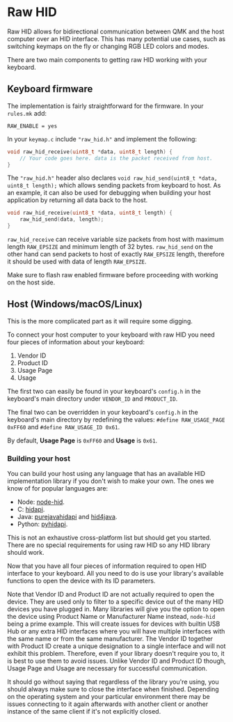 # Raw HID

Raw HID allows for bidirectional communication between QMK and the host computer over an HID interface. This has many potential use cases, such as switching keymaps on the fly or changing RGB LED colors and modes.

There are two main components to getting raw HID working with your keyboard.

## Keyboard firmware

The implementation is fairly straightforward for the firmware.
In your `rules.mk` add:

```make
RAW_ENABLE = yes
```

In your `keymap.c` include `"raw_hid.h"` and implement the following:

```C
void raw_hid_receive(uint8_t *data, uint8_t length) {
    // Your code goes here. data is the packet received from host.
}
```

The `"raw_hid.h"` header also declares `void raw_hid_send(uint8_t *data, uint8_t length);` which allows sending packets from keyboard to host. As an example, it can also be used for debugging when building your host application by returning all data back to the host.

```C
void raw_hid_receive(uint8_t *data, uint8_t length) {
    raw_hid_send(data, length);
}
```

`raw_hid_receive` can receive variable size packets from host with maximum length `RAW_EPSIZE` and minimum length of 32 bytes. `raw_hid_send` on the other hand can send packets to host of exactly `RAW_EPSIZE` length, therefore it should be used with data of length `RAW_EPSIZE`.

Make sure to flash raw enabled firmware before proceeding with working on the host side.

## Host (Windows/macOS/Linux)

This is the more complicated part as it will require some digging.

To connect your host computer to your keyboard with raw HID you need four pieces of information about your keyboard:

1. Vendor ID
2. Product ID
3. Usage Page
4. Usage

The first two can easily be found in your keyboard's `config.h` in the keyboard's main directory under `VENDOR_ID` and `PRODUCT_ID`.

The final two can be overridden in your keyboard's `config.h` in the keyboard's main directory by redefining the values: `#define RAW_USAGE_PAGE 0xFF60` and `#define RAW_USAGE_ID 0x61`.

By default, **Usage Page** is `0xFF60` and **Usage** is `0x61`.

### Building your host

You can build your host using any language that has an available HID implementation library if you don't wish to make your own. The ones we know of for popular languages are:

* Node: [node-hid](https://github.com/node-hid/node-hid).
* C: [hidapi](https://github.com/libusb/hidapi).
* Java: [purejavahidapi](https://github.com/nyholku/purejavahidapi) and [hid4java](https://github.com/gary-rowe/hid4java).
* Python: [pyhidapi](https://pypi.org/project/hid/).

This is not an exhaustive cross-platform list but should get you started. There are no special requirements for using raw HID so any HID library should work.

Now that you have all four pieces of information required to open HID interface to your keyboard. All you need to do is use your library's available functions to open the device with its ID parameters.

Note that Vendor ID and Product ID are not actually required to open the device. They are used only to filter to a specific device out of the many HID devices you have plugged in. Many libraries will give you the option to open the device using Product Name or Manufacturer Name instead, `node-hid` being a prime example. This will create issues for devices with builtin USB Hub or any extra HID interfaces where you will have multiple interfaces with the same name or from the same manufacturer. The Vendor ID together with Product ID create a unique designation to a single interface and will not exhibit this problem. Therefore, even if your library doesn't require you to, it is best to use them to avoid issues.
Unlike Vendor ID and Product ID though, Usage Page and Usage are necessary for successful communication.

It should go without saying that regardless of the library you're using, you should always make sure to close the interface when finished. Depending on the operating system and your particular environment there may be issues connecting to it again afterwards with another client or another instance of the same client if it's not explicitly closed.

